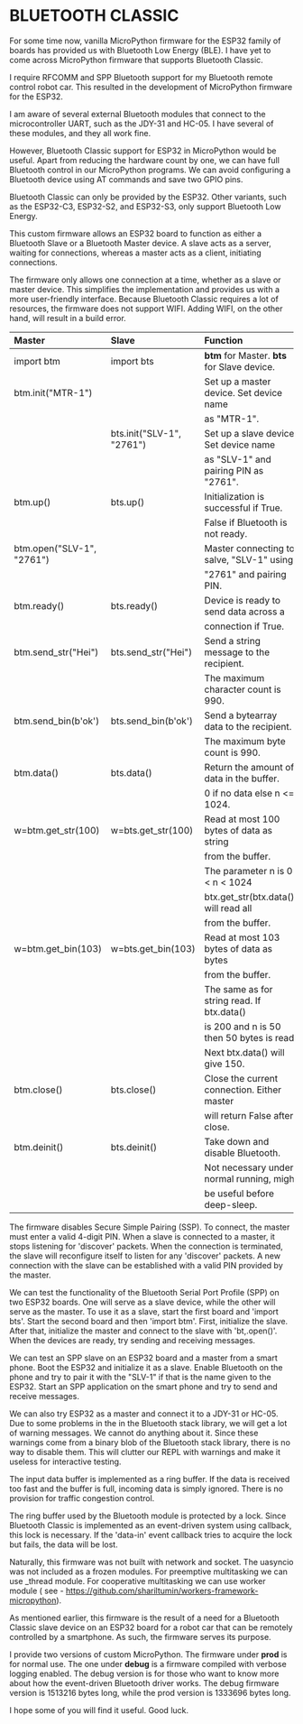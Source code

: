# BLUETOOTH CLASSIC

For some time now, vanilla MicroPython firmware for the ESP32 family of boards has provided us with Bluetooth Low Energy (BLE). I have yet to come across MicroPython firmware that supports Bluetooth Classic.

I require RFCOMM and SPP Bluetooth support for my Bluetooth remote control robot car. This resulted in the development of MicroPython firmware for the ESP32. 

I am aware of several external Bluetooth modules that connect to the microcontroller UART, such as the JDY-31 and HC-05. I have several of these modules, and they all work fine. 

However, Bluetooth Classic support for ESP32 in MicroPython would be useful.
Apart from reducing the hardware count by one, we can have full Bluetooth control in our MicroPython programs. We can avoid configuring a Bluetooth device using AT commands and save two GPIO pins. 

Bluetooth Classic can only be provided by the ESP32. Other variants, such as the ESP32-C3, ESP32-S2, and ESP32-S3, only support Bluetooth Low Energy. 

This custom firmware allows an ESP32 board to function as either a Bluetooth Slave or a Bluetooth Master device. A slave acts as a server, waiting for connections, whereas a master acts as a client, initiating connections. 

The firmware only allows one connection at a time, whether as a slave or master device. This simplifies the implementation and provides us with a more user-friendly interface. Because Bluetooth Classic requires a lot of resources, the firmware does not support WIFI. Adding WIFI, on the other hand, will result in a build error. 

| Master             | Slave                    | Function                                 |
|:-------------------|:-------------------------|:----------------------------------------|
| import btm         | import bts               | **btm** for Master. **bts** for Slave device.   |
| btm.init("MTR-1")  |                          | Set up a master device. Set device name |
|                    |                          | as "MTR-1".                             |
|                    | bts.init("SLV-1", "2761")| Set up a slave device. Set device name  |
|                    |                          | as "SLV-1" and pairing PIN as "2761".   |
| btm.up()           | bts.up()                 | Initialization is successful if True.   |
|                    |                          | False if Bluetooth is not ready.        |
| btm.open("SLV-1", "2761") |                   | Master connecting to salve, "SLV-1" using |
|                    |                          | "2761" and pairing PIN.                 |
| btm.ready()        | bts.ready()              | Device is ready to send data across a   |
|                    |                          | connection if True.                     |
| btm.send_str("Hei")| bts.send_str("Hei")      | Send a string message to the recipient. |
|                    |                          | The maximum character count is 990.     |
| btm.send_bin(b'ok')| bts.send_bin(b'ok')      | Send a bytearray data to the recipient. |
|                    |                          | The maximum byte count is 990.          |
| btm.data()         | bts.data()               | Return the amount of data in the buffer.|
|                    |                          | 0 if no data else n <= 1024.            |
| w=btm.get_str(100) | w=bts.get_str(100)       | Read at most 100 bytes of data as string|
|                    |                          | from the buffer.
|                    |                          | The parameter n is 0 < n < 1024         | 
|                    |                          | btx.get_str(btx.data()) will read all   |
|                    |                          | from the buffer.
| w=btm.get_bin(103) | w=bts.get_bin(103)       | Read at most 103 bytes of data as bytes |
|                    |                          | from the buffer.
|                    |                          | The same as for string read. If btx.data()|
|                    |                          | is 200 and n is 50 then 50 bytes is read. |
|                    |                          | Next btx.data() will give 150.
| btm.close()        | bts.close()              | Close the current connection. Either master||                    |                          | or slave can initiate close. btx.ready()
|                    |                          | will return False after close.
| btm.deinit()       | bts.deinit()             | Take down and disable Bluetooth. 
|                    |                          | Not necessary under normal running, might |
|                    |                          | be useful before deep-sleep.              |


The firmware disables Secure Simple Pairing (SSP). To connect, the master must enter a valid 4-digit PIN. When a slave is connected to a master, it stops listening for 'discover' packets. When the connection is terminated, the slave will reconfigure itself to listen for any 'discover' packets. A new connection with the slave can be established with a valid PIN provided by the master. 

We can test the functionality of the Bluetooth Serial Port Profile (SPP) on two ESP32 boards.
One will serve as a slave device, while the other will serve as the master. To use it as a slave, start the first board and 'import bts'. Start the second board and then 'import btm'. First, initialize the slave. After that, initialize the master and connect to the slave with 'bt,.open()'. When the devices are ready, try sending and receiving messages. 

We can test an SPP slave on an ESP32 board and a master from a smart phone. Boot the ESP32 and initialize it as a slave. Enable Bluetooth on the phone and try to pair it with the "SLV-1" if that is the name given to the ESP32. Start an SPP application on the smart phone and try to send and receive messages.

We can also try ESP32 as a master and connect it to a JDY-31 or HC-05. Due to some problems in the in the Bluetooth stack library, we will get a lot of warning messages. We cannot do anything about it. Since these warnings come from a binary blob of the Bluetooth stack library, there is no way to disable them. This will clutter our REPL with warnings and make it useless for interactive testing.

The input data buffer is implemented as a ring buffer. If the data is received too fast and the buffer is full, incoming data is simply ignored. There is no provision for traffic congestion control.

The ring buffer used by the Bluetooth module is protected by a lock. Since Bluetooth Classic is implemented as an event-driven system using callback, this lock is necessary. If the 'data-in' event callback tries to acquire the lock but fails, the data will be lost.

Naturally, this firmware was not built with network and socket. The uasyncio was not included as a frozen modules. For preemptive multitasking we can use _thread module. For cooperative multitasking we can use worker module ( see - https://github.com/shariltumin/workers-framework-micropython). 

As mentioned earlier, this firmware is the result of a need for a Bluetooth Classic slave device on an ESP32 board for a robot car that can be remotely controlled by a smartphone. As such, the firmware serves its purpose. 

I provide two versions of custom MicroPython. The firmware under **prod** is for normal use. The one under **debug** is a firmware compiled with verbose logging enabled. The debug version is for those who want to know more about how the event-driven Bluetooth driver works. The debug firmware version is 1513216 bytes long, while the prod version is 1333696 bytes long.

I hope some of you will find it useful. Good luck.

